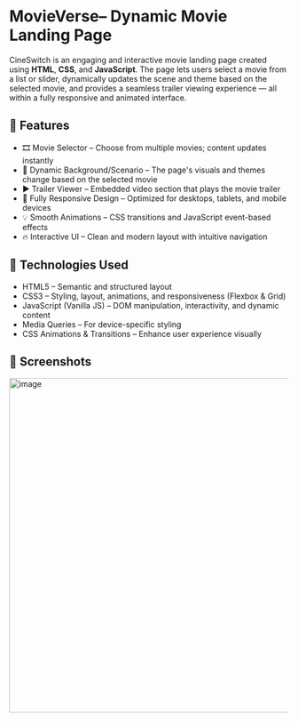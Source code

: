 # MovieVerse– Dynamic Movie Landing Page
CineSwitch is an engaging and interactive movie landing page created using **HTML**, **CSS**, and **JavaScript**. The page lets users select a movie from a list or slider, dynamically updates the scene and theme based on the selected movie, and provides a seamless trailer viewing experience — all within a fully responsive and animated interface.


## 🌟 Features
- 🎞️ Movie Selector – Choose from multiple movies; content updates instantly
- 🌄 Dynamic Background/Scenario – The page's visuals and themes change based on the selected movie
- ▶️ Trailer Viewer – Embedded video section that plays the movie trailer
- 📱 Fully Responsive Design – Optimized for desktops, tablets, and mobile devices
- 💡 Smooth Animations – CSS transitions and JavaScript event-based effects
- 🔥 Interactive UI – Clean and modern layout with intuitive navigation


## 🧰 Technologies Used
- HTML5 – Semantic and structured layout
- CSS3 – Styling, layout, animations, and responsiveness (Flexbox & Grid)
- JavaScript (Vanilla JS) – DOM manipulation, interactivity, and dynamic content
- Media Queries – For device-specific styling
- CSS Animations & Transitions – Enhance user experience visually


## 📸 Screenshots
<img width="1077" height="602" alt="image" src="https://github.com/user-attachments/assets/247af811-d939-434f-b0f3-a2c787337897" />

